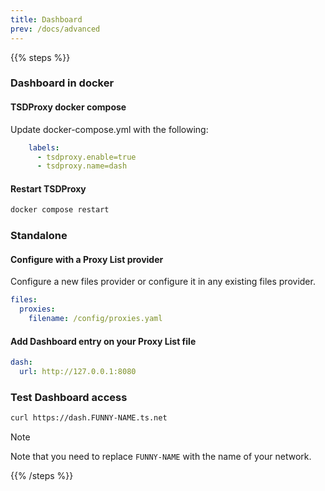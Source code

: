 ```yaml
---
title: Dashboard
prev: /docs/advanced
---
```


{{% steps %}}

### Dashboard in docker

#### TSDProxy docker compose

Update docker-compose.yml with the following:

```yaml  {filename="/config/tsdproxy.yaml"}
    labels:
      - tsdproxy.enable=true
      - tsdproxy.name=dash
```

#### Restart TSDProxy

```bash
docker compose restart
```

### Standalone

#### Configure with a Proxy List provider

Configure a new files provider or configure it in any existing files provider.

```yaml  {filename="/config/tsdproxy.yaml"}
files:
  proxies:
    filename: /config/proxies.yaml
```

#### Add Dashboard entry on your Proxy List file

```yaml {filename="/config/proxies.yaml"}
dash:
  url: http://127.0.0.1:8080
```

### Test Dashboard access

```bash
curl https://dash.FUNNY-NAME.ts.net
```

> [!NOTE]
> Note that you need to replace `FUNNY-NAME` with the name of your network.

{{% /steps %}}
